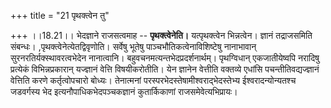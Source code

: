 +++
title = "21 पृथक्त्वेन तु"

+++
।।18.21।। भेदज्ञाने राजसत्वमाह -- **पृथक्त्वेनेति।** यत्पृथक्त्वेन
भिन्नत्वेन। ज्ञानं तद्राजसमिति संबन्धः। ,पृथक्त्वेनेत्येतद्विवृणोति।
सर्वेषु भूतेषु पाञ्चभौतिकत्वेनाविशिष्टेषु नानाभावान्
सुरनरतिर्यक्स्थावरत्वभेदेन नानात्वानि। बहुवचनमत्यन्तभेदप्रदर्शनार्थम्।
पृथग्विधान् एकजातीयेष्वपि नरादिषु प्रत्येकं विभिन्नप्रकारान् यज्ज्ञानं
वेत्ति विषयीकरोतीति। येन ज्ञानेन वेत्तीति वक्तव्ये एधांसि
पचन्तीतिवद्यज्ज्ञानं वेत्तिति करणे कर्तृत्वोपचारो बोध्यः। तेनात्मनां
परस्परभेदस्तेषामीश्वराद्भेदस्तेभ्य ईश्वरादन्योन्यतश्च जडवर्गस्य भेद
इत्यनौपाधिकभेदपञ्चकज्ञानं कुतार्किकाणां राजसमेवेत्यभिप्रायः।
